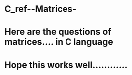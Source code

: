 # C_ref--Matrices-
# Here are the questions of matrices.... in C language
# Hope this works well............
